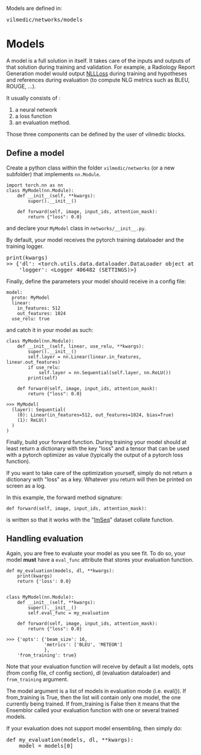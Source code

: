 <div class="data_box">
	Models are defined in: 	<div class="highlight">
<pre>vilmedic/networks/models</pre></div>
</div>

# Models

A model is a full solution in itself. It takes care of the inputs and outputs of that solution during training and 
validation. 
For example, a Radiology Report Generation model would output [NLLLoss](https://pytorch.org/docs/stable/generated/torch.nn.NLLLoss.html) during training and 
hypotheses and references during evaluation (to compute NLG metrics such as BLEU, ROUGE, ...). 

It usually consists of :
1. a neural network
1. a loss function
1. an evaluation method. 

Those three components can be defined by the user of vilmedic blocks. 

## Define a model

Create a python class within the folder `vilmedic/networks` (or a new subfolder) that implements `nn.Module`.
```
import torch.nn as nn
class MyModel(nn.Module):
    def __init__(self, **kwargs):
        super().__init__()
    
    def forward(self, image, input_ids, attention_mask):
        return {"loss": 0.0}
```
and declare your `MyModel` class in `networks/__init__.py`.

<div class="warning_box">
	By default, your model receives the pytorch training dataloader and the training logger.
<div class="highlight">
<pre>
print(kwargs)
>> {'dl': &lt;torch.utils.data.dataloader.DataLoader object at 0x7f26985b2eb0&gt;,
    'logger': &lt;Logger 406482 (SETTINGS)&gt;}
</pre></div>	
</div>

Finally, define the parameters your model should receive in a config file:
```
model:
  proto: MyModel
  linear:
    in_features: 512
    out_features: 1024
  use_relu: true
```
and catch it in your model as such:
```
class MyModel(nn.Module):
    def __init__(self, linear, use_relu, **kwargs):
        super().__init__()
        self.layer = nn.Linear(linear.in_features, linear.out_features)
        if use_relu:
            self.layer = nn.Sequential(self.layer, nn.ReLU())
        print(self)

    def forward(self, image, input_ids, attention_mask):
        return {"loss": 0.0}

>>> MyModel(
  (layer): Sequential(
    (0): Linear(in_features=512, out_features=1024, bias=True)
    (1): ReLU()
  )
)

```

Finally, build your forward function. During training your model should at least return a dictionary with the key "loss" 
and a tensor that can be used with a pytorch optimizer as value (typically the output of a pytorch loss function).

<div class="warning_box">
	If you want to take care of the optimization yourself, simply do not return a dictionary with "loss" as a key. Whatever you return will 
	then be printed on screen as a log.
</div>

In this example, the forward method signature:
``` 
def forward(self, image, input_ids, attention_mask):
```
is written so that it works with the "[ImSeq](https://github.com/jbdel/vilmedic/blob/main/vilmedic/datasets/ImSeq.py#L30)" dataset collate function.


## Handling evaluation

Again, you are free to evaluate your model as you see fit. To do so, your model **must** have a ``eval_func`` attribute that stores 
your evaluation function. 

```
def my_evaluation(models, dl, **kwargs):
    print(kwargs)
    return {'loss': 0.0}
    

class MyModel(nn.Module):
    def __init__(self, **kwargs):
        super().__init__()
        self.eval_func = my_evaluation
 
    def forward(self, image, input_ids, attention_mask):
        return {"loss": 0.0}

>>> {'opts': {'beam_size': 16,
              'metrics': ['BLEU', 'METEOR']
              },
    'from_training': true}
```
Note that your evaluation function will receive by default a list models, opts (from config file, cf config section), dl (evaluation dataloader)
and `from_training` argument.

<div class="warning_box">
The <span class="div_pre">model</span> argument is a list of models in evaluation mode (i.e. <span class="div_pre">eval()</span>). 
If <span class="div_pre">from_training</span> is <span class="div_pre">True</span>, then the list will contain only one model, the one 
currently being trained. If <span class="div_pre">from_training</span> is <span class="div_pre">False</span> then it means that the Ensemblor 
called your evaluation function with one or several trained models. 

If your evaluation does not support model ensembling, then simply do:
<div class="highlight">
<pre>
def my_evaluation(models, dl, **kwargs):
    model = models[0]
</pre></div>	

</div>